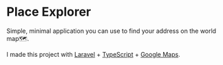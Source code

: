 # Place Explorer

Simple, minimal application you can use to find your address on the world map🗺️.

I made this project with [Laravel](https://laravel.com/) + [TypeScript](https://www.typescriptlang.org/) + [Google Maps](https://developers.google.com/maps).
